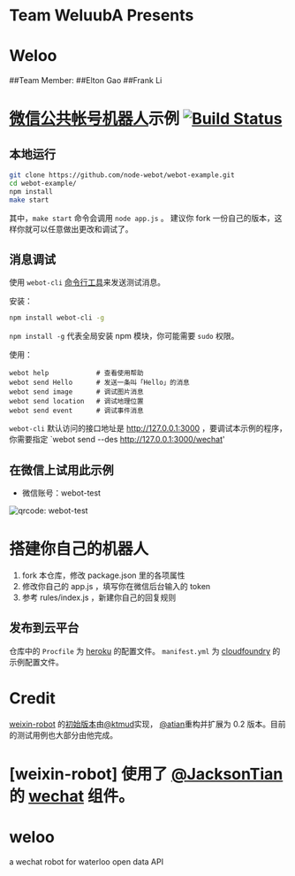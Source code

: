 # Team WeluubA Presents
# Weloo

##Team Member:
##Elton Gao
##Frank Li
# [微信公共帐号机器人](https://github.com/node-webot/weixin-robot)示例 [![Build Status](https://api.travis-ci.org/node-webot/webot-example.png?branch=master)](https://travis-ci.org/node-webot/webot-example)

## 本地运行

```bash
git clone https://github.com/node-webot/webot-example.git
cd webot-example/
npm install
make start
```

其中，`make start` 命令会调用 `node app.js` 。
建议你 fork 一份自己的版本，这样你就可以任意做出更改和调试了。


## 消息调试

使用 `webot-cli` [命令行工具](https://github.com/node-webot/webot-cli)来发送测试消息。

安装：

```bash
npm install webot-cli -g
```

`npm install -g` 代表全局安装 npm 模块，你可能需要 `sudo` 权限。

使用：

```
webot help            # 查看使用帮助
webot send Hello      # 发送一条叫「Hello」的消息
webot send image      # 调试图片消息
webot send location   # 调试地理位置
webot send event      # 调试事件消息
```

`webot-cli` 默认访问的接口地址是 http://127.0.0.1:3000 ，要调试本示例的程序，
你需要指定 `webot send --des http://127.0.0.1:3000/wechat'


## 在微信上试用此示例

- 微信账号：webot-test

![qrcode: webot-test](https://raw.github.com/node-webot/webot-example/master/qrcode.jpg)

# 搭建你自己的机器人

1. fork 本仓库，修改 package.json 里的各项属性
2. 修改你自己的 app.js ，填写你在微信后台输入的 token 
3. 参考 rules/index.js ，新建你自己的回复规则

## 发布到云平台

仓库中的 `Procfile` 为 [heroku](http://www.heroku.com/) 的配置文件。
`manifest.yml` 为 [cloudfoundry](http://www.cloudfoundry.com/) 的示例配置文件。

# Credit

[weixin-robot](https://github.com/node-webot/weixin-robot) 的[初始版本](https://github.com/node-webot/weixin-robot/tree/0.0.x)由[@ktmud](https://github.com/ktmud)实现，
[@atian](https://github.com/atian25)重构并扩展为 0.2 版本。目前的测试用例也大部分由他完成。

[weixin-robot] 使用了 [@JacksonTian](https://github.com/JacksonTian) 的 [wechat](https://github.com/node-webot/wechat) 组件。
=======
weloo
=====

a wechat robot for waterloo open data API
